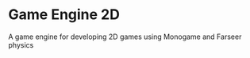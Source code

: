 Game Engine 2D
==========

A game engine for developing 2D games using Monogame and Farseer physics
